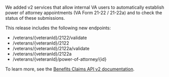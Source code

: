 We added v2 services that allow internal VA users to automatically establish power of attorney appointments (VA Form 21-22 / 21-22a) and to check the status of these submissions.

This release includes the following new endpoints:

* /veterans/{veteranId}/2122/validate
* /veterans/{veteranId}/2122
* /veterans/{veteranId}/2122a/validate
* /veterans/{veteranId}/2122a
* /veterans/{veteranId}/power-of-attorney/{id}

To learn more, see the [Benefits Claims API v2 documentation](https://developer.va.gov/explore/api/benefits-claims/docs?version=current).